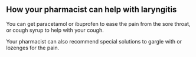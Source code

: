 ## How your pharmacist can help with laryngitis

You can get paracetamol or ibuprofen to ease the pain from the sore throat,
or cough syrup to help with your cough.

Your pharmacist can also recommend special solutions to gargle with or
lozenges for the pain.
